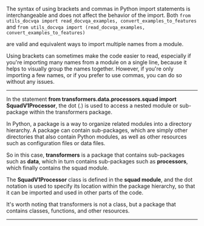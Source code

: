 The syntax of using brackets and commas in Python import statements is interchangeable and does not affect the behavior of the import. 
Both `from utils_docvqa import read_docvqa_examples, convert_examples_to_features` and 
`from utils_docvqa import (read_docvqa_examples, convert_examples_to_features)` 

are valid and equivalent ways to import multiple names from a module.

Using brackets can sometimes make the code easier to read, especially if you're importing many names from a module on a single line,
because it helps to visually group the names together. However, if you're only importing a few names, or if you prefer to use commas,
you can do so without any issues.

- - -


In the statement **from transformers.data.processors.squad import SquadV1Processor**, the dot (.) is used to access a nested module or 
sub-package within the transformers package.

In Python, a package is a way to organize related modules into a directory hierarchy. A package can contain sub-packages, which are simply
other directories that also contain Python modules, as well as other resources such as configuration files or data files.

So in this case, **transformers** is a package that contains sub-packages such as **data**, which in turn contains sub-packages such as **processors**, 
which finally contains the squad module.

The **SquadV1Processor** class is defined in the **squad module**, and the dot notation is used to specify its location within the package hierarchy,
so that it can be imported and used in other parts of the code.

It's worth noting that transformers is not a class, but a package that contains classes, functions, and other resources.

- - -

